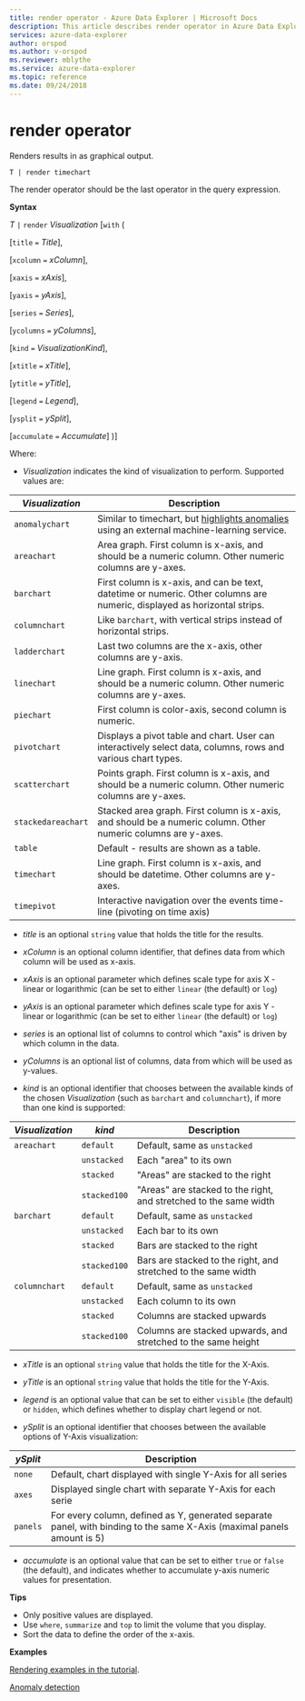 ```yaml
---
title: render operator - Azure Data Explorer | Microsoft Docs
description: This article describes render operator in Azure Data Explorer.
services: azure-data-explorer
author: orspod
ms.author: v-orspod
ms.reviewer: mblythe
ms.service: azure-data-explorer
ms.topic: reference
ms.date: 09/24/2018
---
```

# render operator

Renders results in as graphical output.

```kusto
T | render timechart
```

The render operator should be the last operator in the query expression.

**Syntax**

*T* `|` `render` *Visualization* [`with` (

  [`title` `=` *Title*],

  [`xcolumn` `=` *xColumn*],

  [`xaxis` `=` *xAxis*],

  [`yaxis` `=` *yAxis*],

  [`series` `=` *Series*],

  [`ycolumns` `=` *yColumns*],

  [`kind` `=` *VisualizationKind*],

  [`xtitle` `=` *xTitle*],

  [`ytitle` `=` *yTitle*],

  [`legend` `=` *Legend*],

  [`ysplit` `=` *ySplit*],

  [`accumulate` `=` *Accumulate*]
)]

Where:
* *Visualization* indicates the kind of visualization to perform. Supported values are:

|*Visualization*     |Description|
|--------------------|-|
| `anomalychart`     | Similar to timechart, but [highlights anomalies](./samples.md#get-more-out-of-your-data-in-kusto-using-machine-learning) using an external machine-learning service. |
| `areachart`        | Area graph. First column is x-axis, and should be a numeric column. Other numeric columns are y-axes. |
| `barchart`         | First column is x-axis, and can be text, datetime or numeric. Other columns are numeric, displayed as horizontal strips.|
| `columnchart`      | Like `barchart`, with vertical strips instead of horizontal strips.|
| `ladderchart`      | Last two columns are the x-axis, other columns are y-axis.|
| `linechart`        | Line graph. First column is x-axis, and should be a numeric column. Other numeric columns are y-axes. |
| `piechart`         | First column is color-axis, second column is numeric. |
| `pivotchart`       | Displays a pivot table and chart. User can interactively select data, columns, rows and various chart types. |
| `scatterchart`     | Points graph. First column is x-axis, and should be a numeric column. Other numeric columns are y-axes. |
| `stackedareachart` | Stacked area graph. First column is x-axis, and should be a numeric column. Other numeric columns are y-axes. |
| `table`            | Default - results are shown as a table.|
| `timechart`        | Line graph. First column is x-axis, and should be datetime. Other columns are y-axes.|
| `timepivot`        | Interactive navigation over the events time-line (pivoting on time axis)|

* *title* is an optional `string` value that holds the title for the results.

* *xColumn* is an optional column identifier, that defines data from which column will be used as x-axis.

* *xAxis* is an optional parameter which defines scale type for axis X - linear or logarithmic (can be set to either `linear` (the default) or `log`)

* *yAxis* is an optional parameter which defines scale type for axis Y - linear or logarithmic (can be set to either `linear` (the default) or `log`)

* *series* is an optional list of columns to control which "axis" is driven by which column in the data.

* *yColumns* is an optional list of columns, data from which will be used as y-values.

* *kind* is an optional identifier that chooses between the available kinds of the
  chosen *Visualization* (such as `barchart` and `columnchart`), if more than one kind is supported:

|*Visualization*|*kind*|Description                     |
|---------------|-------------------|--------------------------------|
|`areachart`    |`default`          |Default, same as `unstacked`    |
|               |`unstacked`        |Each "area" to its own          |
|               |`stacked`          |"Areas" are stacked to the right|
|               |`stacked100`       |"Areas" are stacked to the right, and stretched to the same width|
|`barchart`     |`default`          |Default, same as `unstacked`    |
|               |`unstacked`        |Each bar to its own             |
|               |`stacked`          |Bars are stacked to the right   |
|               |`stacked100`       |Bars are stacked to the right, and stretched to the same width|
|`columnchart`  |`default`          |Default, same as `unstacked`    |
|               |`unstacked`        |Each column to its own          |
|               |`stacked`          |Columns are stacked upwards     |
|               |`stacked100`       |Columns are stacked upwards, and stretched to the same height|

* *xTitle* is an optional `string` value that holds the title for the X-Axis.

* *yTitle* is an optional `string` value that holds the title for the Y-Axis.

* *legend* is an optional value that can be set to either `visible` (the default) or `hidden`, which defines whether to display chart legend or not.

* *ySplit* is an optional identifier that chooses between the available options of Y-Axis visualization:

|*ySplit*|Description               |
|---------------|-------------------|
|`none`         |Default, chart displayed with single Y-Axis for all series |
|`axes`         |Displayed single chart with separate Y-Axis for each serie |
|`panels`       |For every column, defined as Y, generated separate panel, with binding to the same X-Axis (maximal panels amount is 5)|

* *accumulate* is an optional value that can be set to either `true` or `false` (the default),
  and indicates whether to accumulate y-axis numeric values for presentation.

**Tips**

* Only positive values are displayed.
* Use `where`, `summarize` and `top` to limit the volume that you display.
* Sort the data to define the order of the x-axis.

**Examples**

[Rendering examples in the tutorial](./tutorial.md#render-display-a-chart-or-table).

[Anomaly detection](./samples.md#get-more-out-of-your-data-in-kusto-using-machine-learning)